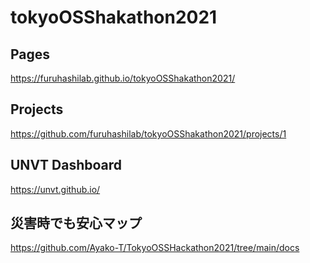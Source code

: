 # tokyoOSShakathon2021

## Pages 
https://furuhashilab.github.io/tokyoOSShakathon2021/

## Projects
https://github.com/furuhashilab/tokyoOSShakathon2021/projects/1


## UNVT Dashboard
https://unvt.github.io/

## 災害時でも安心マップ
https://github.com/Ayako-T/TokyoOSSHackathon2021/tree/main/docs
